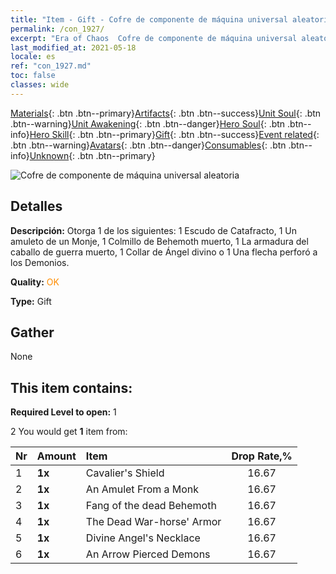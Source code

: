 ```yaml
---
title: "Item - Gift - Cofre de componente de máquina universal aleatoria"
permalink: /con_1927/
excerpt: "Era of Chaos  Cofre de componente de máquina universal aleatoria"
last_modified_at: 2021-05-18
locale: es
ref: "con_1927.md"
toc: false
classes: wide
---
```

 [Materials](/ItemsES/){: .btn .btn--primary}[Artifacts](/ItemsES/Artifacts/){: .btn .btn--success}[Unit Soul](/ItemsES/UnitSoul/){: .btn .btn--warning}[Unit Awakening](/ItemsES/UnitAwakening/){: .btn .btn--danger}[Hero Soul](/ItemsES/HeroSoul/){: .btn .btn--info}[Hero Skill](/ItemsES/HeroSkill/){: .btn .btn--primary}[Gift](/ItemsES/Gift/){: .btn .btn--success}[Event related](/ItemsES/Events/){: .btn .btn--warning}[Avatars](/ItemsES/Avatars/){: .btn .btn--danger}[Consumables](/ItemsES/Consumables/){: .btn .btn--info}[Unknown](/ItemsES/Unknown/){: .btn .btn--primary}

 ![Cofre de componente de máquina universal aleatoria](/images/t/i_907550.png)

## Detalles
 **Descripción:** Otorga 1 de los siguientes: 1 Escudo de Catafracto, 1 Un amuleto de un Monje, 1 Colmillo de Behemoth muerto, 1 La armadura del caballo de guerra muerto, 1 Collar de Ángel divino o 1 Una flecha perforó a los Demonios.

 **Quality:** <span style="color: #FF8C00">OK</span>

 **Type:** Gift

## Gather

  None

## This item contains:

 **Required Level to open:** 1

 2 You would get **1** item  from:

  | Nr | Amount |     Item    | Drop Rate,% |
  |:---|:-------|:------------|:---------:|
  | 1 |  **1x** | Cavalier's Shield | 16.67 | 
  | 2 |  **1x** | An Amulet From a Monk | 16.67 | 
  | 3 |  **1x** | Fang of the dead Behemoth | 16.67 | 
  | 4 |  **1x** | The Dead War-horse' Armor | 16.67 | 
  | 5 |  **1x** | Divine Angel's Necklace | 16.67 | 
  | 6 |  **1x** | An Arrow Pierced Demons | 16.67 | 
